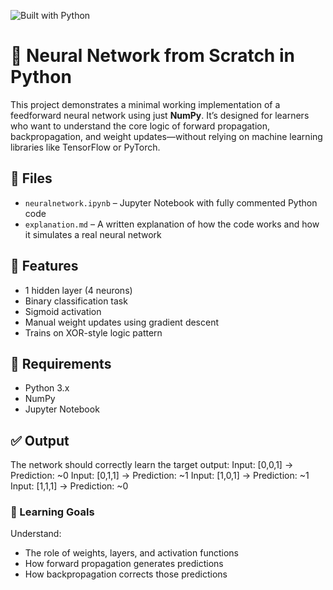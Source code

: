 ![Built with Python](https://img.shields.io/badge/Built%20with-Python-3776AB?style=for-the-badge&logo=python&logoColor=white)

# 🧠 Neural Network from Scratch in Python

This project demonstrates a minimal working implementation of a feedforward neural network using just **NumPy**. It’s designed for learners who want to understand the core logic of forward propagation, backpropagation, and weight updates—without relying on machine learning libraries like TensorFlow or PyTorch.

## 📁 Files
- `neuralnetwork.ipynb` – Jupyter Notebook with fully commented Python code
- `explanation.md` – A written explanation of how the code works and how it simulates a real neural network

## 🚀 Features
- 1 hidden layer (4 neurons)
- Binary classification task
- Sigmoid activation
- Manual weight updates using gradient descent
- Trains on XOR-style logic pattern

## 🧰 Requirements
- Python 3.x
- NumPy
- Jupyter Notebook

## ✅ Output
The network should correctly learn the target output:
Input: [0,0,1] → Prediction: ~0
Input: [0,1,1] → Prediction: ~1
Input: [1,0,1] → Prediction: ~1
Input: [1,1,1] → Prediction: ~0

### 📖 Learning Goals

Understand:
- The role of weights, layers, and activation functions
- How forward propagation generates predictions
- How backpropagation corrects those predictions
